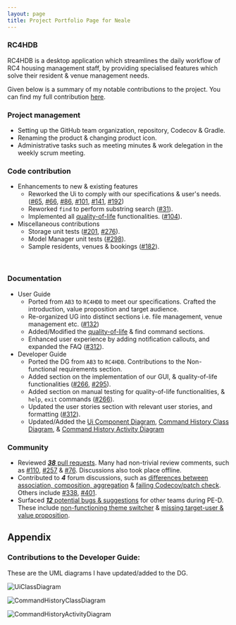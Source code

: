 ```yaml
---
layout: page
title: Project Portfolio Page for Neale
---
```


### RC4HDB

RC4HDB is a desktop application which streamlines the daily workflow of RC4 housing management staff, by providing specialised features which solve their resident & venue management needs.

Given below is a summary of my notable contributions to the project. You can find my full contribution [here](https://nus-cs2103-ay2223s1.github.io/tp-dashboard/?search=nealetham&breakdown=true).

### Project management
* Setting up the GitHub team organization, repository, Codecov & Gradle.
* Renaming the product & changing product icon.
* Administrative tasks such as meeting minutes & work delegation in the weekly scrum meeting.

### Code contribution
* Enhancements to new & existing features
  * Reworked the Ui to comply with our specifications & user's needs. ([#65](https://github.com/AY2223S1-CS2103T-W12-3/tp/pull/65), [#66](https://github.com/AY2223S1-CS2103T-W12-3/tp/pull/66), [#86](https://github.com/AY2223S1-CS2103T-W12-3/tp/pull/86), [#101](https://github.com/AY2223S1-CS2103T-W12-3/tp/pull/104), [#141](https://github.com/AY2223S1-CS2103T-W12-3/tp/pull/144), [#192](https://github.com/AY2223S1-CS2103T-W12-3/tp/pull/192))
  * Reworked `find` to perform substring search ([#31](https://github.com/AY2223S1-CS2103T-W12-3/tp/pull/31)).
  * Implemented all [quality-of-life](https://ay2223s1-cs2103t-w12-3.github.io/tp/UserGuide.html#quality-of-life) functionalities. ([#104](https://github.com/AY2223S1-CS2103T-W12-3/tp/pull/104)).
* Miscellaneous contributions
  * Storage unit tests ([#201](https://github.com/AY2223S1-CS2103T-W12-3/tp/pull/201), [#276](https://github.com/AY2223S1-CS2103T-W12-3/tp/pull/276)).
  * Model Manager unit tests ([#298](https://github.com/AY2223S1-CS2103T-W12-3/tp/pull/298)).
  * Sample residents, venues & bookings ([#182](https://github.com/AY2223S1-CS2103T-W12-3/tp/pull/182)).

<br>

### Documentation
* User Guide
  * Ported from `AB3` to `RC4HDB` to meet our specifications. Crafted the introduction, value proposition and target audience.
  * Re-organized UG into distinct sections i.e. file management, venue management etc. ([#132](https://github.com/AY2223S1-CS2103T-W12-3/tp/pull/132)) 
  * Added/Modified the [quality-of-life](https://ay2223s1-cs2103t-w12-3.github.io/tp/UserGuide.html#quality-of-life) & find command sections.
  * Enhanced user experience by adding notification callouts, and expanded the FAQ ([#312](https://github.com/AY2223S1-CS2103T-W12-3/tp/pull/312)).
* Developer Guide
  * Ported the DG from `AB3` to `RC4HDB`. Contributions to the Non-functional requirements section.
  * Added section on the implementation of our GUI, & quality-of-life functionalities ([#266](https://github.com/AY2223S1-CS2103T-W12-3/tp/pull/266), [#295](https://github.com/AY2223S1-CS2103T-W12-3/tp/pull/295/files)). 
  * Added section on manual testing for quality-of-life functionalities, & `help`, `exit` commands ([#266](https://github.com/AY2223S1-CS2103T-W12-3/tp/pull/266)). 
  * Updated the user stories section with relevant user stories, and formatting ([#312](https://github.com/AY2223S1-CS2103T-W12-3/tp/pull/312)).
  * Updated/Added the [Ui Component Diagram](https://github.com/AY2223S1-CS2103T-W12-3/tp/blob/master/docs/images/UiClassDiagram.png), [Command History Class Diagram](https://github.com/AY2223S1-CS2103T-W12-3/tp/blob/master/docs/images/CommandHistoryClassDiagram.png), & [Command History Activity Diagram](https://github.com/AY2223S1-CS2103T-W12-3/tp/blob/master/docs/images/CommandHistoryActivityDiagram.png)

### Community
* Reviewed [***38*** pull requests](https://github.com/AY2223S1-CS2103T-W12-3/tp/pulls?q=is%3Apr+is%3Aclosed+reviewed-by%3Anealetham). Many had non-trivial review comments, such as [#110](https://github.com/AY2223S1-CS2103T-W12-3/tp/pull/110), [#257](https://github.com/AY2223S1-CS2103T-W12-3/tp/pull/257) & [#76](https://github.com/AY2223S1-CS2103T-W12-3/tp/pull/110). Discussions also took place offline.
* Contributed to ***4*** forum discussions, such as [differences between association, composition, aggregation](https://github.com/nus-cs2103-AY2223S1/forum/issues/86#issuecomment-1229400456) & [failing Codecov/patch check](https://github.com/nus-cs2103-AY2223S1/forum/issues/330). Others include [#338](https://github.com/nus-cs2103-AY2223S1/forum/issues/338#issuecomment-1273258711), [#401](https://github.com/nus-cs2103-AY2223S1/forum/issues/401).
* Surfaced [***12*** potential bugs & suggestions](https://github.com/nealetham/ped/issues?q=is%3Aopen+is%3Aissue) for other teams during PE-D. These include [non-functioning theme switcher](https://github.com/nealetham/ped/issues/4) & [missing target-user & value proposition](https://github.com/nealetham/ped/issues/10).

## Appendix

### Contributions to the Developer Guide:

These are the UML diagrams I have updated/added to the DG.

![UiClassDiagram](../images/UiClassDiagram.png)

![CommandHistoryClassDiagram](../images/CommandHistoryClassDiagram.png)

![CommandHistoryActivityDiagram](../images/CommandHistoryActivityDiagram.png)
